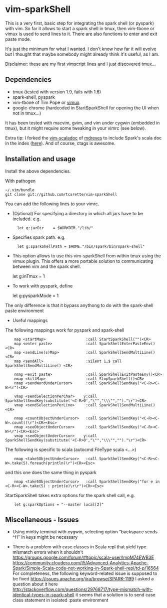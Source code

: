 # vim-sparkShell

This is a very first, basic step for integrating the spark shell (or pyspark) with vim.
So far it allows to start a spark shell in tmux, then vim-tbone or vimux is used to
send lines to it. There are also functions to enter and exit paste mode.

It's just the minimum for what I wanted. I don't know how far it will
evolve but I thought that maybe somebody might already think it's useful,
as I am.

Disclaimer: these are my first vimscript lines and I just discovered tmux...

## Dependencies

* tmux         (tested with version 1.9, fails with 1.6)
* spark-shell, pyspark
* vim-tbone of Tim Pope or [vimux](https://github.com/benmills/vimux.git).
* google-chrome (hardcoded in StartSparkShell for opening the UI when not in tmux...)

It has been tested with macvim, gvim, and vim under cygwin (embedded in tmux), but it might require some tweaking in your vimrc (see below).

Extra tip: I forked the [vim-scaladoc](https://github.com/mdreves/vim-scaladoc) of [mdreves](https://github.com/mdreves) to include Spark's scala doc in the index ([here](https://github.com/tcarette/vim-scaladoc)). And of course, ctags is awesome.

## Installation and usage

Install the above dependencies.

With pathogen

    ~/.vim/bundle
    git clone git://github.com/tcarette/vim-sparkShell

You can add the following lines to your vimrc.
	
* (Optional) For specifying a directory in which all jars have to be
included. e.g.

		let g:jarDir    = $WORKDIR."/lib/"

* Specifies spark path. e.g.

		let g:sparkShellPath = $HOME."/bin/spark/bin/spark-shell"

* This option allows to use this vim-sparkShell from within tmux using the vimux plugin. This offers a more portable solution to communicating between vim and the spark shell.

    let g:inTmux         = 1

* To work with pyspark, define

    let g:pysparkMode = 1

The only difference is that it bypass anythong to do with the spark-shell paste environment

* Useful mappings

The following mappings work for pyspark and spark-shell

		map <startMap>                  :call StartSparkShell("")<CR>
		map <enter paste>               :call SparkShellEnterPasteEnv()<CR>
		map <sendLine(s)Map>            :call SparkShellSendMultiLine() <CR>
		map <sendAll>                   :silent 1,$ call SparkShellSendMultiLine() <CR>

		nmap <exit paste>               :call SparkShellExitPasteEnv()<CR>
		nmap <killMap>                  :call StopSparkShell()<CR>
		nmap <sendWordUnderCursor>      :call SparkShellSendKey("<C-R><C-W>\r")<CR> 

		vmap <sendSelectionPerChar>    y:call SparkShellSendKey(substitute('<C-R>0',"\"","\\\"","")."\r")<CR>
		vmap <sendSelectionPerLine>     :call SparkShellSendMultiLine() <CR>

		nmap <countObjectUnderCursor>   :call SparkShellSendKey("<C-R><C-W>.count()\r")<CR><Esc>
		nmap <seeObjectUnderCursor>     :call SparkShellSendKey("<C-R><C-W>\r")<CR><Esc>
		vmap <seeObjectUnderCursor>    y:call SparkShellSendKey(substitute('<C-R>0',"\"","\\\"","")."\r")<CR>

The following is specific to scala (autocmd FileType scala <...>)

		nmap <take5ObjectUnderCursor>   :call SparkShellSendKey("<C-R><C-W>.take(5).foreach(println)\r")<CR><Esc>

and this one does the same thing in pyspark

		nmap <take5ObjectUnderCursor>   :call SparkShellSendKey("for e in <C-R><C-W>.take(5) : print(e)\r\r")<CR><Esc>

StartSparkShell takes extra options for the spark shell call, e.g.

		let g:sparkOptions = "--master local[2]"

## Miscellaneous - Issues

* Using mintty terminal with cygwin, selecting option "backspace sends ^H" in keys might be necessary

* There is a problem with case classes in Scala repl that yield type mismatch errors when it shouldn't
https://groups.google.com/forum/#!topic/scala-user/lmpM74EWB3E
https://community.cloudera.com/t5/Advanced-Analytics-Apache-Spark/Simple-Scala-code-not-working-in-Spark-shell-repl/td-p/16564
For completeness, the following keyword-related issue is supposed to be fixed
https://issues.apache.org/jira/browse/SPARK-1199
I asked a question about it here
http://stackoverflow.com/questions/29768717/type-mismatch-with-identical-types-in-spark-shell
it seems that a solution is to send case class statement in isolated :paste environment
